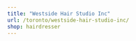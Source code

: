 ```yaml
---
title: "Westside Hair Studio Inc"
url: /toronto/westside-hair-studio-inc/
shop: hairdresser
---
```

